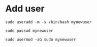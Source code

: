 # Add user

```
sudo useradd -m -s /bin/bash mynewuser
```
```
sudo passwd mynewuser
```
```
sudo usermod -aG sudo mynewuser
```